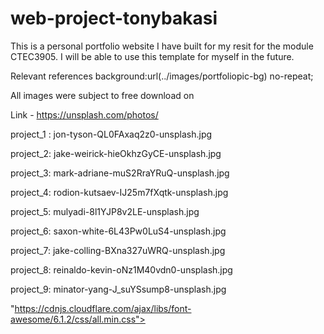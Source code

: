 # web-project-tonybakasi
This is a personal portfolio website I have built for my resit for the module CTEC3905. I will be able to use this template for myself in the future. 

Relevant references
background:url(../images/portfoliopic-bg) no-repeat;

All images were subject to free download on 

Link - https://unsplash.com/photos/

project_1 : jon-tyson-QL0FAxaq2z0-unsplash.jpg

project_2: jake-weirick-hieOkhzGyCE-unsplash.jpg

project_3: mark-adriane-muS2RraYRuQ-unsplash.jpg

project_4: rodion-kutsaev-IJ25m7fXqtk-unsplash.jpg

project_5: mulyadi-8l1YJP8v2LE-unsplash.jpg

project_6: saxon-white-6L43Pw0LuS4-unsplash.jpg

project_7: jake-colling-BXna327uWRQ-unsplash.jpg

project_8: reinaldo-kevin-oNz1M40vdn0-unsplash.jpg

project_9:  minator-yang-J_suYSsump8-unsplash.jpg

"https://cdnjs.cloudflare.com/ajax/libs/font-awesome/6.1.2/css/all.min.css">
